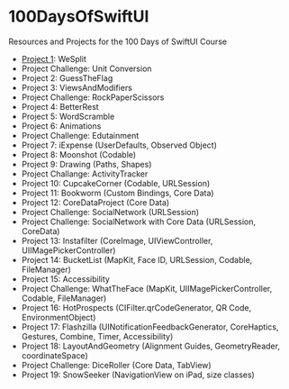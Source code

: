 # 100DaysOfSwiftUI
Resources and Projects for the 100 Days of SwiftUI Course

- <a href="https://github.com/kodegut/100DaysOfSwiftUI/tree/main/WeSplit">Project 1</a>: WeSplit 
- Project Challenge: Unit Conversion
- Project 2: GuessTheFlag
- Project 3: ViewsAndModifiers
- Project Challenge: RockPaperScissors
- Project 4: BetterRest
- Project 5: WordScramble
- Project 6: Animations
- Project Challenge: Edutainment
- Project 7: iExpense (UserDefaults, Observed Object)
- Project 8: Moonshot (Codable)
- Project 9: Drawing (Paths, Shapes)
- Project Challange: ActivityTracker
- Project 10: CupcakeCorner (Codable, URLSession)
- Project 11: Bookworm (Custom Bindings, Core Data)
- Project 12: CoreDataProject (Core Data)
- Project Challenge: SocialNetwork (URLSession)
- Project Challenge: SocialNetwork with Core Data (URLSession, CoreData)
- Project 13: Instafilter (CoreImage, UIViewController, UIIMagePickerController)
- Project 14: BucketList (MapKit, Face ID, URLSession, Codable, FileManager)
- Project 15: Accessibility
- Project Challenge: WhatTheFace (MapKit, UIIMagePickerController, Codable, FileManager)
- Project 16: HotProspects (CIFilter.qrCodeGenerator, QR Code, EnvironmentObject)
- Project 17: Flashzilla (UINotificationFeedbackGenerator, CoreHaptics, Gestures, Combine, Timer, Accessibility)
- Project 18: LayoutAndGeometry (Alignment Guides, GeometryReader, coordinateSpace)
- Project Challenge: DiceRoller (Core Data, TabView)
- Project 19: SnowSeeker (NavigationView on iPad, size classes)

